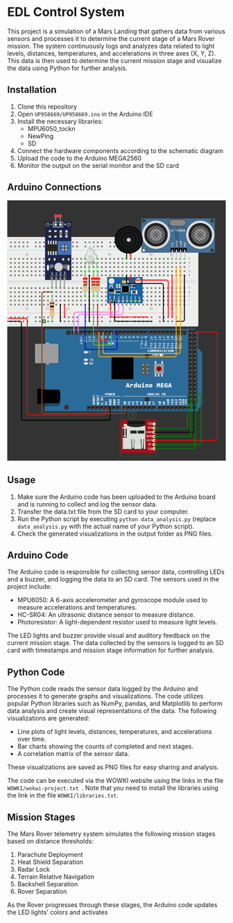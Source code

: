 # EDL Control System

This project is a simulation of a Mars Landing that gathers data from various sensors and processes it to determine the current stage of a Mars Rover mission. The system continuously logs and analyzes data related to light levels, distances, temperatures, and accelerations in three axes (X, Y, Z). This data is then used to determine the current mission stage and visualize the data using Python for further analysis.

## Installation

1. Clone this repository
2. Open `UP958669/UP958669.ino` in the Arduino IDE
3. Install the necessary libraries:
   - MPU6050_tockn
   - NewPing
   - SD
4. Connect the hardware components according to the schematic diagram
5. Upload the code to the Arduino MEGA2560
6. Monitor the output on the serial monitor and the SD card

## Arduino Connections

![Arduino Connections](arduino.png)

## Usage

1. Make sure the Arduino code has been uploaded to the Arduino board and is running to collect and log the sensor data.
2. Transfer the data.txt file from the SD card to your computer.
3. Run the Python script by executing `python data_analysis.py` (replace `data_analysis.py` with the actual name of your Python script).
4. Check the generated visualizations in the output folder as PNG files.

## Arduino Code

The Arduino code is responsible for collecting sensor data, controlling LEDs and a buzzer, and logging the data to an SD card. The sensors used in the project include:

- MPU6050: A 6-axis accelerometer and gyroscope module used to measure accelerations and temperatures.
- HC-SR04: An ultrasonic distance sensor to measure distance.
- Photoresistor: A light-dependent resistor used to measure light levels.

The LED lights and buzzer provide visual and auditory feedback on the current mission stage. The data collected by the sensors is logged to an SD card with timestamps and mission stage information for further analysis.

## Python Code

The Python code reads the sensor data logged by the Arduino and processes it to generate graphs and visualizations. The code utilizes popular Python libraries such as NumPy, pandas, and Matplotlib to perform data analysis and create visual representations of the data. The following visualizations are generated:

- Line plots of light levels, distances, temperatures, and accelerations over time.
- Bar charts showing the counts of completed and next stages.
- A correlation matrix of the sensor data.

These visualizations are saved as PNG files for easy sharing and analysis.

The code can be executed via the WOWKI website using the links in the file `WOWKI/wokwi-project.txt `. Note that you need to install the libraries using the link in the file `WOWKI/libraries.txt`.

## Mission Stages

The Mars Rover telemetry system simulates the following mission stages based on distance thresholds:

1. Parachute Deployment
2. Heat Shield Separation
3. Radar Lock
4. Terrain Relative Navigation
5. Backshell Separation
6. Rover Separation

As the Rover progresses through these stages, the Arduino code updates the LED lights' colors and activates

